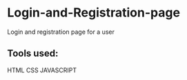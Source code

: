 # Login-and-Registration-page
Login and registration page for a user  


## Tools used: 

HTML
CSS
JAVASCRIPT


